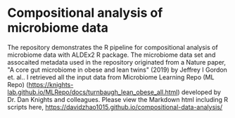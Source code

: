 # Compositional analysis of microbiome data
The repository demonstrates the R pipeline for compositional analysis of microbiome data with ALDEx2 R package. The microbiome data set and assocaited metadata used in the repository originated from a Nature paper, "A core gut microbiome in obese and lean twins" (2019) by Jeffrey I Gordon et. al.. I retrieved all the input data from Microbiome Learning Repo (ML Repo) (https://knights-lab.github.io/MLRepo/docs/turnbaugh_lean_obese_all.html) developed by Dr. Dan Knights and colleagues.
Please view the Markdown html including R scripts here, https://davidzhao1015.github.io/compositional-data-analysis/ 
